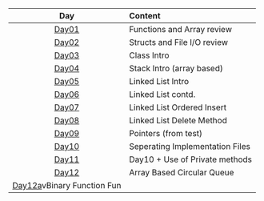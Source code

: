 
| Day  |       Content    |
|:----:|:-----------------|
| [Day01](./Day01.cpp) | Functions and Array review |
| [Day02](./Day02) | Structs and File I/O review |
| [Day03](./Day03.cpp) | Class Intro |
| [Day04](./Day04.cpp) | Stack Intro (array based) |
| [Day05](./Day05.cpp) | Linked List Intro |
| [Day06](./Day06.cpp) | Linked List contd. |
| [Day07](./Day07.cpp) | Linked List Ordered Insert |
| [Day08](./Day08.cpp) | Linked List Delete Method |
| [Day09](./Day09.cpp) | Pointers (from test) |
| [Day10](./Day10) | Seperating Implementation Files |
| [Day11](./Day11) | Day10 + Use of Private methods |
| [Day12](./Day12.cpp) | Array Based Circular Queue |
| [Day12a](./Day12a.cpp)vBinary Function Fun |
